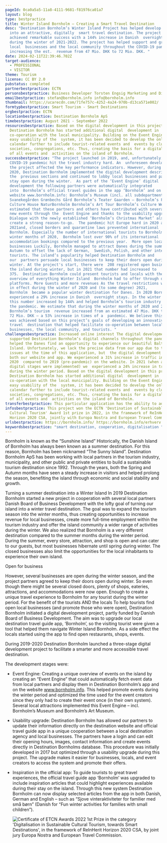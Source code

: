 ```yaml
---
pageId: 0ca0a5a5-11a8-4111-9681-f81976ca01a7
layout: blog
type: bestpractice
title: Winter Island Bornholm – Creating a Smart Travel Destination
desc: "Destination Bornholm’s Winter Island Project has helped develop Bornholm
  into an attractive, digitally  smart travel destination. The project has
  achieved remarkable success with a 144% increase in Danish  overnight stays
  during the winter of 2021-2022. The project has helped support and grow
  local  businesses and the local community throughout the COVID-19 pandemic by
  increasing the est.  revenue from 47 Mio. DKK to 72 Mio. DKK. "
date: 2024-02-11T22:39:46.702Z
target-audience:
  - PROFESSIONAL
  - VISITOR
theme: Tourism
license: CC BY 2.0
pubstatus: completed
partnerbestpractice: ECTN
personsbestpractice: Business Developer Torsten Engsig Marketing and Digital Manager Stefan Asp
emailbestpractice: stefan@bornholm.info info@bornholm.info
thumbnail: https://ucarecdn.com/71fe757c-4252-4a24-970b-d13ca571e002/
formtypbestpractice: Smart Tourism - Smart Destinations
orgbestpractice: ECTN
locationbestpractice: Destination Bornholm ApS
timebestpractice: August 2021 - September 2022
resourcesbestpractice: Based on the digital development in this project,
  Destination Bornholm has started additional digital  development in
  co-operation with the local municipality. Building on the Event Engine and
  easy usability of the  system, it has been decided to develop the online event
  calendar further to include tourist-related events and  events by clubs,
  societies, congregations, etc. Thus, creating the basis for a digital overview
  of all events and  activities on the island of Bornholm.
successbestpractice: "The project launched in 2019, and, unfortunately, the
  COVID-19 pandemic hit the travel industry hard. An  unforeseen development in
  the project affected the key performance indicators. However, during 2019 and
  2020, Destination Bornholm implemented the digital development described in
  the  previous sections and continued to lobby local businesses and partners to
  stay open during the winter.  As part of the ‘Event Engine’ digital
  development the following partners were automatically integrated
  into  Bornholm’s official travel guides in the app ‘Bornholm’ and on the
  website www.bornholm.info: Bornholm’s Museum (incl. all subdepartments)
  Svanekegården Grønbechs Gård Bornholm’s Teater Gaarden – Bornholm’s Food
  Culture House NaturBornholm Bornholm’s Art Tour Bornholm’s Culture Week It is
  estimated that these partners and others have contributed with several hundred
  new events through the  Event Engine and thanks to the usability upgrade.
  Dialogue with the newly established ‘Bornholm’s Christmas Market’ also helped
  create a strong reason-to-go.  The pandemic hit Europe hard in 2020 and
  2021and, closed borders and quarantine laws prevented international  travel to
  Bornholm. Especially the number of international tourists to Bornholm. In the
  winter months of 2020,  Bornholm lost over 90% of its international
  accommodation bookings compared to the previous year.  More open local
  businesses Luckily, Bornholm managed to attract Danes during the summer and
  Autumn to offset the lack of German,  Swedish, Polish, and other international
  tourists. The island’s popularity helped Destination Bornholm and
  our  partners persuade local businesses to keep their doors open during the
  winter. At the project's start, there were  208 registered open businesses on
  the island during winter, but in 2021 that number had increased to
  375.  Destination Bornholm could present tourists and locals with the best
  overview of everything Winter Island  Bornholm had to offer through digital
  platforms. More Guests and more revenues As the travel restrictions were still
  in effect during the winter of 2020 and (to some degree) 2021,
  Bornholm  became a popular winter destination for Danes. In 2020 Bornholm
  experienced a 29% increase in Danish  overnight stays. In the winter of 2021,
  this number increased by 144% and helped Bornholm’s tourism industry  through
  the pandemic. We estimate that during the winter months of 2020 and 2021,
  Bornholm’s tourism  revenue increased from an estimated 47 Mio. DKK to almost
  72 Mio. DKK – a 53% increase in times of a  pandemic. We believe this success
  was achieved based on this project’s goals of developing an innovative digital
  travel  destination that helped facilitate co-operation between local
  businesses, the local community, and tourists. "
challengesbestpractice: Increased online interest The digital development
  supported Destination Bornholm’s digital channels throughout the pandemic and
  helped the Danes find an opportunity to experience our beautiful Baltic
  Island. Unfortunately, we lack the precise data from our app due to technical
  issues at the time of this application, but  the digital development affects
  both our website and app. We experienced a 31% increase in traffic in
  2020  compared to 2019 (pre-pandemic) on the website. In 2021 (when all
  digital stages were implemented) we  experienced a 24% increase in traffic
  during the winter period. Based on the digital development in this project,
  Destination Bornholm has started additional digital  development in
  co-operation with the local municipality. Building on the Event Engine and
  easy usability of the  system, it has been decided to develop the online event
  calendar further to include tourist-related events and  events by clubs,
  societies, congregations, etc. Thus, creating the basis for a digital overview
  of all events and  activities on the island of Bornholm.
transferbestpractice: This particular application has the ability to adapt.
infosbestpractice: This project won the ECTN 'Destination of Sustainable
  Cultural Tourism' Award 1st prize in 2022, in the framework of ReInHerit
  Horizon 2020 CSA, jointly with Europa Nostra and European Travel Commission.
urlsbestpractice: https://bornholm.info/ https://bornholm.info/erhverv
keywordsbestpractice: "smart destination, cooperation, digitalisation "
---
```

Bornholm is known as the “Sunshine Island” Historically, the Danish Island of Bornholm has always been known as a summer destination. For this reason, Bornholm has been nicknamed “The Sunny Island”. Destination Bornholm ApS has been working with local partners in the tourism industry, municipality, and other public and private entities to build a sustainable tourism destination since 1992. Through the years, both the Spring and Autumn months have seen a steady increase in visitors and helped prolong the season, benefiting the island through economic and social stability and growth. 

Turning a summer destination into a Winter Island In 2019 Destination Bornholm started a new project in cooperation with several local partners Danish Board of Business Development with the lofty goal of turning our island into a winter travel destination. The goal was to expand the tourism season into the winter months, thus creating opportunities to increase revenue for local businesses, create more full-time employment within the tourism industry and offer the island community a wider range of activities during the winter. We also realized that Bornholm is a very different destination compared to the summer months during the winter period. During the summer, every store, attraction, and shop is open and can cater to our guests, but most businesses hibernate until spring during winter. The closed businesses also limit the opportunities for the local inhabitants to experience their own island. 

Open for business 

However, several businesses are open during the winter season, and the project partners agreed to keep their doors open during winter. So even though there might be several closed doors, plenty of shops, eateries, attractions, and accommodations were now open. Enough to create a unique travel experience to Bornholm for any tourist during the winter period. For the benefit of the tourists AND the locals To help tourists find open local businesses (and promote those who were open), Destination Bornholm initiated a digital development project, partly funded by Danish Board of Business Development. The aim was to upgrade our local destination travel guide app, ‘Bornholm’, so the visiting tourist were given a tool that helped them navigate Winter Island Bornholm. As a side effect the locals started using the app to find open restaurants, shops, events. 

During 2019-2020 Destination Bornholm launched a three-stage digital development project to facilitate a smarter and more accessible travel destination. 

The development stages were: 

* Event Engine: Creating a unique overview of events on the island by creating an “Event Engine” that could automatically fetch event data from local partners and display them in Destination Bornholm’s app and on the website www.bornholm.info. This helped promote events during the winter period and optimized the time used for the event creators since they only had to create their event once (in their own system). Several local attractions implemented this Event Engine – incl. Bornholm’s Museum and Bornholm’s Art Museum. 
* Usability upgrade: Destination Bornholm has allowed our partners to update their information directly on the destination website and official travel guide app in a unique cooperation between a local destination agency and local businesses. The partners have a login and can edit their opening hours, images, contact information and create events directly in Destination Bornholms database. This procedure was initially developed in 2017 but optimized through a usability upgrade during this project. The upgrade makes it easier for businesses, locals, and event creators to access the system and promote their offers.
* Inspiration in the official app: To guide tourists to great travel experiences, the official travel guide app ‘Bornholm’ was upgraded to include inspiration articles that could highlight experiences available during their stay on the island. Through this new system Destination Bornholm can now display selected articles from the app in both Danish, German and English – such as “Sjove vinteraktiviteter for familier med små børn” (Danish for “Fun winter activities for families with small children”).

  ![](https://ucarecdn.com/aa1ccd1a-f18e-4952-a913-aea975fcea70/ "Certificate of ETCN Awards 2022 1st Prize in the category 'Digitalisation in Sustainable Cultural Tourism, towards Smart Destinations', in the framework of ReInHerit Horizon 2020 CSA, by joint jury Europa Nostra and European Travel Commission.")